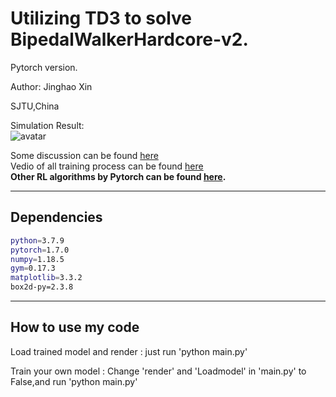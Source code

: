 # Utilizing TD3 to solve BipedalWalkerHardcore-v2. 

Pytorch version. 

Author: Jinghao Xin 

SJTU,China

Simulation Result:  
![avatar](https://github.com/XinJingHao/TD3/blob/main/final%20result.gif)

Some discussion can be found [here](https://zhuanlan.zhihu.com/p/409553262)  
Vedio of all training process can be found [here](https://www.bilibili.com/video/BV1oa411F7e7?t=4)  
**Other RL algorithms by Pytorch can be found [here](https://github.com/XinJingHao/RL-Algorithms-by-Pytorch).**

-----------------------------------------

## Dependencies
```bash
python=3.7.9 
pytorch=1.7.0 
numpy=1.18.5 
gym=0.17.3 
matplotlib=3.3.2 
box2d-py=2.3.8
```
-----------------------------------------
## How to use my code

Load trained model and render : just run 'python main.py' 

Train your own model : Change 'render' and 'Loadmodel' in 'main.py' to False,and run 'python main.py'
